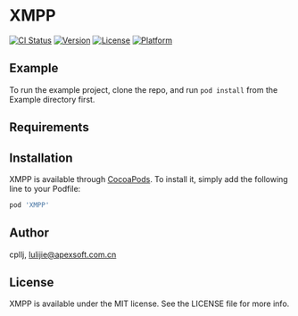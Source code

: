# XMPP

[![CI Status](https://img.shields.io/travis/cpllj/XMPP.svg?style=flat)](https://travis-ci.org/cpllj/XMPP)
[![Version](https://img.shields.io/cocoapods/v/XMPP.svg?style=flat)](https://cocoapods.org/pods/XMPP)
[![License](https://img.shields.io/cocoapods/l/XMPP.svg?style=flat)](https://cocoapods.org/pods/XMPP)
[![Platform](https://img.shields.io/cocoapods/p/XMPP.svg?style=flat)](https://cocoapods.org/pods/XMPP)

## Example

To run the example project, clone the repo, and run `pod install` from the Example directory first.

## Requirements

## Installation

XMPP is available through [CocoaPods](https://cocoapods.org). To install
it, simply add the following line to your Podfile:

```ruby
pod 'XMPP'
```

## Author

cpllj, lulijie@apexsoft.com.cn

## License

XMPP is available under the MIT license. See the LICENSE file for more info.
